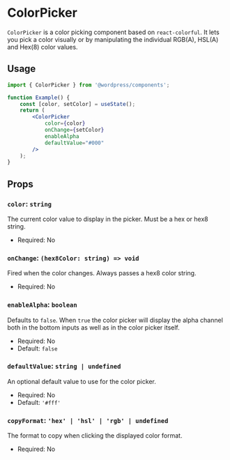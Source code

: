 # ColorPicker

`ColorPicker` is a color picking component based on `react-colorful`. It lets you pick a color visually or by manipulating the individual RGB(A), HSL(A) and Hex(8) color values.

## Usage

```jsx
import { ColorPicker } from '@wordpress/components';

function Example() {
	const [color, setColor] = useState();
	return (
		<ColorPicker
			color={color}
			onChange={setColor}
			enableAlpha
			defaultValue="#000"
		/>
	);
}
```

## Props

### `color`: `string`

The current color value to display in the picker. Must be a hex or hex8 string.

- Required: No

### `onChange`: `(hex8Color: string) => void`

Fired when the color changes. Always passes a hex8 color string.

- Required: No

### `enableAlpha`: `boolean`

Defaults to `false`. When `true` the color picker will display the alpha channel both in the bottom inputs as well as in the color picker itself.

- Required: No
- Default: `false`

### `defaultValue`: `string | undefined`

An optional default value to use for the color picker.

- Required: No
- Default: `'#fff'`

### `copyFormat`: `'hex' | 'hsl' | 'rgb' | undefined`

The format to copy when clicking the displayed color format.

- Required: No
